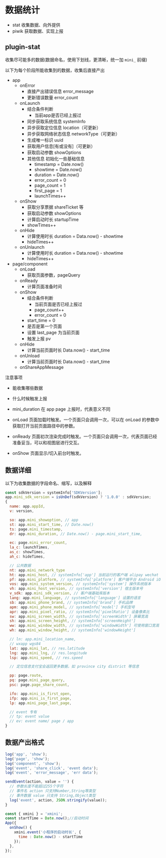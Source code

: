 # 数据统计

- stat 收集数据、向外提供
- piwik 获取数据、实现上报

## plugin-stat

收集尽可能多的数据(数据命名，使用下划线，更清晰，统一加 `mini_` 前缀)

以下为每个阶段所能收集到的数据，收集后直接产出

- app
  - onError
    - 直接产出错误信息 error_message
    - 更新错误数量 error_count
  - onLaunch
    - 结合条件判断
      - 当前app是否已经上报过
    - 同步获取系统信息 systemInfo
    - 异步获取定位信息 location（可更新）
    - 异步获取网络状态信息 networkType（可更新）
    - 生成唯一标识 uuid
    - 获取用户信息[有或没有]（可更新）
    - 获取启动参数 showOptions
    - 其他信息 初始化一些基础信息
      - timestamp = Date.now()
      - showtime = Date.now()
      - duration = Date.now()
      - error_count = 0
      - page_count = 1
      - first_page = 1
      - launchTimes++
  - onShow
    - 获取分享票据 shareTicket 等
    - 获取启动参数 showOptions
    - 计算启动时长 startupTime
    - showTimes++
  - onHide
    - 计算使用时长 duration = Data.now() - showtime
    - hideTimes++
  - onUnlaunch
    - 计算使用时长 duration = Data.now() - showtime
    - hideTimes++
- page/component
  - onLoad
    - 获取页面参数，pageQuery
  - onReady
    - 计算页面准备时间
  - onShow
    - 结合条件判断
      - 当前页面是否已经上报过
      - page_count++
      - error_count = 0
    - start_time = 0
    - 是否是第一个页面
    - 设置 last_page 为当前页面
    - 触发上报 pv
  - onHide
    - 计算当前页面时长 Data.now() - start_time
  - onUnload
    - 计算当前页面时长 Data.now() - start_time
  - onShareAppMessage

注意事项

- 能收集哪些数据
- 什么时候触发上报

- mini_duration 在 app page 上报时，代表意义不同
- onLoad 页面加载时触发。一个页面只会调用一次，可以在 onLoad 的参数中获取打开当前页面路径中的参数。
- onReady 页面初次渲染完成时触发。一个页面只会调用一次，代表页面已经准备妥当，可以和视图层进行交互。
- onShow 页面显示/切入前台时触发。

## 数据详细

以下为收集数据的字段命名、缩写，以及解释

```js
const sdkVersion = systemInfo['SDKVersion'];
app.mini_sdk_version = isUnDef(sdkVersion) ? '1.0.0' : sdkVersion;
{
  name: app.appId,
  v: version,

  so: app.mini_showoption, // app
  st: app.mini_start_time, // Date.now()
  ts: page.mini_timestamp,
  dr: app.mini_duration, // Date.now() - page.mini_start_time,

  ec: page.mini_error_count,
  la_c: launchTimes,
  as_c: showTimes,
  ah_c: hideTimes,

  // 公共数据
  nt: app.mini_network_type
  ht: app.mini_host, // systemInfo['app'] 当前运行的客户端 alipay wechat
  pf: app.mini_platform, // systemInfo['platform'] 客户端平台 Android iOS
  vos: app.mini_system_version, // systemInfo['system'] 操作系统版本
  vh: app.mini_host_version, // systemInfo['version'] 宿主版本号
  v_sdk: app.mini_sdk_version, // 客户端基础库版本
  lang: app.mini_language, // systemInfo['language'] 设置的语言
  sb: app.mini_phone_brand, // systemInfo['brand'] 手机品牌
  apm: app.mini_phone_model, // systemInfo['model'] 手机型号
  apr: app.mini_pixel_ratio, // systemInfo['pixelRatio'] 设备像素比
  sw: app.mini_screen_width, // systemInfo['screenWidth'] 屏幕宽高
  sh: app.mini_screen_height, // systemInfo['screenHeight']
  ww: app.mini_window_width, // systemInfo['windowWidth'] 可使用窗口宽高
  wh: app.mini_window_height, // systemInfo['windowHeight']

  // ln: app.mini_location_name,
  // wxapp wgs84
  lat: app.mini_lat, // res.latitude
  lng: app.mini_lng, // res.longitude
  lsp: app.mini_speed, // res.speed

  // 定位信息支付宝会返回更多数据，如 province city district 等信息

  pp: page.route,
  pq: page.mini_page_query,
  psc: page.page_share_count,

  ifo: app.mini_is_first_open,
  ifp: app.mini_is_first_page,
  lp: app.mini_page_last_page,

  // event 专有
  // tp: event value
  // ev: event name/ page / app
}
```

## 数据产出格式

```js
log('app', 'show');
log('page', 'show');
log('component', 'show');
log('event', 'share_click', 'event data');
log('event', 'error_message', 'err data');

sendEvent(action, value = '') {
  // 参数长度不能超过255个字符
  // 事件名 action 只支持Number,String等类型
  // 事件数据 value 只支持 String,Object类型
  log('event', action, JSON.stringify(value));
}
```

```js
const { xmini } = 'xmini';
const startTime = Date.now();//启动时间
App({
  onShow() {
    xmini.event('小程序的启动时长', {
      time : Date.now() - startTime
    });
  },
});
```
